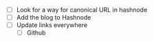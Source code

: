 - [ ] Look for a way for canonical URL in hashnode
- [ ] Add the blog to Hashnode
- [ ] Update links everywhere
	- [ ] Github